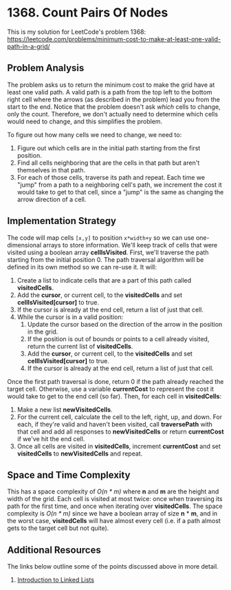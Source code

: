 # 1368. Count Pairs Of Nodes
This is my solution for LeetCode's problem 1368: https://leetcode.com/problems/minimum-cost-to-make-at-least-one-valid-path-in-a-grid/

## Problem Analysis
The problem asks us to return the minimum cost to make the grid have at least one valid path. A valid path is a path from the top left to the bottom right cell where the arrows (as described in the problem) lead you from the start to the end. Notice that the problem doesn't ask *which* cells to change, only the count. Therefore, we don't actually need to determine which cells would need to change, and this simplifies the problem.

To figure out how many cells we need to change, we need to:
1. Figure out which cells are in the initial path starting from the first position.
1. Find all cells neighboring that are the cells in that path but aren't themselves in that path.
1. For each of those cells, traverse its path and repeat. Each time we "jump" from a path to a neighboring cell's path, we increment the cost it would take to get to that cell, since a "jump" is the same as changing the arrow direction of a cell.

## Implementation Strategy
The code will map cells `[x,y]` to position `x*width+y` so we can use one-dimensional arrays to store information. We'll keep track of cells that were visited using a boolean array **cellIsVisited**. First, we'll traverse the path starting from the initial position 0. The path traversal algorithm will be defined in its own method so we can re-use it. It will:
1. Create a list to indicate cells that are a part of this path called **visitedCells**.
1. Add the **cursor**, or current cell, to the **visitedCells** and set **cellIsVisited[cursor]** to true.
1. If the cursor is already at the end cell, return a list of just that cell.
1. While the cursor is in a valid position:
    1. Update the cursor based on the direction of the arrow in the position in the grid.
    1. If the position is out of bounds or points to a cell already visited, return the current list of **visitedCells**.
    1. Add the **cursor**, or current cell, to the **visitedCells** and set **cellIsVisited[cursor]** to true.
    1. If the cursor is already at the end cell, return a list of just that cell.

Once the first path traversal is done, return 0 if the path already reached the target cell. Otherwise, use a variable **currentCost** to represent the cost it would take to get to the end cell (so far). Then, for each cell in **visitedCells**:
1. Make a new list **newVisitedCells**.
1. For the current cell, calculate the cell to the left, right, up, and down. For each, if they're valid and haven't been visited, call **traversePath** with that cell and add all responses to **newVisitedCells** or return **currentCost** if we've hit the end cell.
1. Once all cells are visited in **visitedCells**, increment **currentCost** and set **visitedCells** to **newVisitedCells** and repeat.

## Space and Time Complexity
This has a space complexity of *O(n * m)* where **n** and **m** are the height and width of the grid. Each cell is visited at most twice: once when traversing its path for the first time, and once when iterating over **visitedCells**. The space complexity is *O(n * m)* since we have a boolean array of size **n** * **m**, and in the worst case, **visitedCells** will have almost every cell (i.e. if a path almost gets to the target cell but not quite).


## Additional Resources
The links below outline some of the points discussed above in more detail.
1. [Introduction to Linked Lists](https://bytethisstore.com/articles/pg/linked-list)